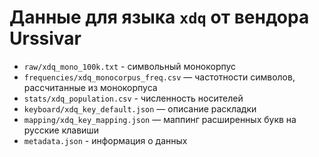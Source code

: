 # Данные для языка `xdq` от вендора Urssivar

- `raw/xdq_mono_100k.txt` - символьный монокорпус
- `frequencies/xdq_monocorpus_freq.csv` — частотности символов, рассчитанные из монокорпуса
- `stats/xdq_population.csv` - численность носителей
- `keyboard/xdq_key_default.json` — описание раскладки
- `mapping/xdq_key_mapping.json` — маппинг расширенных букв на русские клавиши
- `metadata.json` - информация о данных
